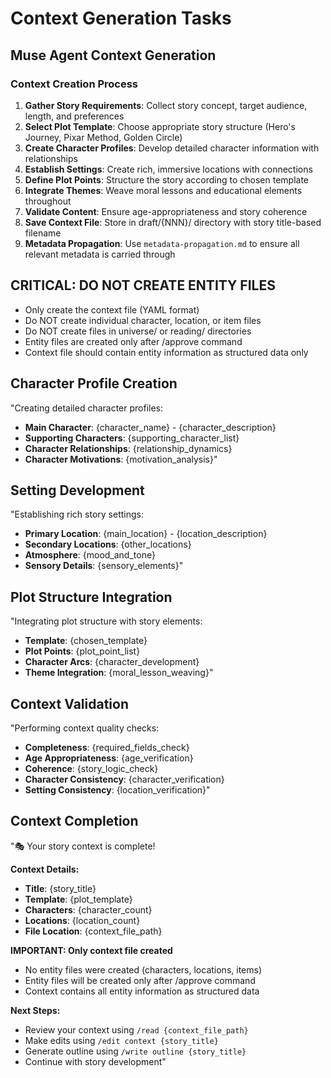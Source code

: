 # Context Generation Tasks

## Muse Agent Context Generation

### Context Creation Process

1. **Gather Story Requirements**: Collect story concept, target audience, length, and preferences
2. **Select Plot Template**: Choose appropriate story structure (Hero's Journey, Pixar Method, Golden Circle)
3. **Create Character Profiles**: Develop detailed character information with relationships
4. **Establish Settings**: Create rich, immersive locations with connections
5. **Define Plot Points**: Structure the story according to chosen template
6. **Integrate Themes**: Weave moral lessons and educational elements throughout
7. **Validate Content**: Ensure age-appropriateness and story coherence
8. **Save Context File**: Store in draft/{NNN}/ directory with story title-based filename
9. **Metadata Propagation**: Use `metadata-propagation.md` to ensure all relevant metadata is carried through

## CRITICAL: DO NOT CREATE ENTITY FILES

- Only create the context file (YAML format)
- Do NOT create individual character, location, or item files
- Do NOT create files in universe/ or reading/ directories
- Entity files are created only after /approve command
- Context file should contain entity information as structured data only

## Character Profile Creation
"Creating detailed character profiles:
- **Main Character**: {character_name} - {character_description}
- **Supporting Characters**: {supporting_character_list}
- **Character Relationships**: {relationship_dynamics}
- **Character Motivations**: {motivation_analysis}"

## Setting Development
"Establishing rich story settings:
- **Primary Location**: {main_location} - {location_description}
- **Secondary Locations**: {other_locations}
- **Atmosphere**: {mood_and_tone}
- **Sensory Details**: {sensory_elements}"

## Plot Structure Integration
"Integrating plot structure with story elements:
- **Template**: {chosen_template}
- **Plot Points**: {plot_point_list}
- **Character Arcs**: {character_development}
- **Theme Integration**: {moral_lesson_weaving}"

## Context Validation
"Performing context quality checks:
- **Completeness**: {required_fields_check}
- **Age Appropriateness**: {age_verification}
- **Coherence**: {story_logic_check}
- **Character Consistency**: {character_verification}
- **Setting Consistency**: {location_verification}"

## Context Completion
"🎭 Your story context is complete!

**Context Details:**
- **Title**: {story_title}
- **Template**: {plot_template}
- **Characters**: {character_count}
- **Locations**: {location_count}
- **File Location**: {context_file_path}

**IMPORTANT: Only context file created**

- No entity files were created (characters, locations, items)
- Entity files will be created only after /approve command
- Context contains all entity information as structured data

**Next Steps:**
- Review your context using `/read {context_file_path}`
- Make edits using `/edit context {story_title}`
- Generate outline using `/write outline {story_title}`
- Continue with story development"
